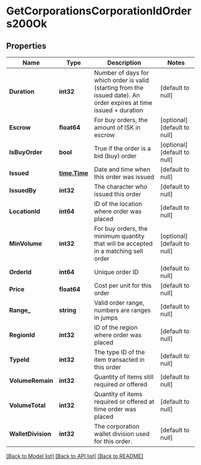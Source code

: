 # GetCorporationsCorporationIdOrders200Ok

## Properties
Name | Type | Description | Notes
------------ | ------------- | ------------- | -------------
**Duration** | **int32** | Number of days for which order is valid (starting from the issued date). An order expires at time issued + duration | [default to null]
**Escrow** | **float64** | For buy orders, the amount of ISK in escrow | [optional] [default to null]
**IsBuyOrder** | **bool** | True if the order is a bid (buy) order | [optional] [default to null]
**Issued** | [**time.Time**](time.Time.md) | Date and time when this order was issued | [default to null]
**IssuedBy** | **int32** | The character who issued this order | [default to null]
**LocationId** | **int64** | ID of the location where order was placed | [default to null]
**MinVolume** | **int32** | For buy orders, the minimum quantity that will be accepted in a matching sell order | [optional] [default to null]
**OrderId** | **int64** | Unique order ID | [default to null]
**Price** | **float64** | Cost per unit for this order | [default to null]
**Range_** | **string** | Valid order range, numbers are ranges in jumps | [default to null]
**RegionId** | **int32** | ID of the region where order was placed | [default to null]
**TypeId** | **int32** | The type ID of the item transacted in this order | [default to null]
**VolumeRemain** | **int32** | Quantity of items still required or offered | [default to null]
**VolumeTotal** | **int32** | Quantity of items required or offered at time order was placed | [default to null]
**WalletDivision** | **int32** | The corporation wallet division used for this order. | [default to null]

[[Back to Model list]](../README.md#documentation-for-models) [[Back to API list]](../README.md#documentation-for-api-endpoints) [[Back to README]](../README.md)


